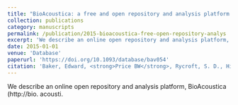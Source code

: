 ```yaml
---
title: "BioAcoustica: a free and open repository and analysis platform for bioacoustics"
collection: publications
category: manuscripts
permalink: /publication/2015-bioacoustica-free-open-repository-analys
excerpt: 'We describe an online open repository and analysis platform, BioAcoustica (http://bio.'
date: 2015-01-01
venue: 'Database'
paperurl: 'https://doi.org/10.1093/database/bav054'
citation: 'Baker, Edward, <strong>Price BW</strong>, Rycroft, S. D., Hill, Jon, Smith, Vincent S. (2015). &quot;BioAcoustica: a free and open repository and analysis platform for bioacoustics.&quot; <i>Database</i> 2015.'
---
```


We describe an online open repository and analysis platform, BioAcoustica (http://bio.  acousti.
